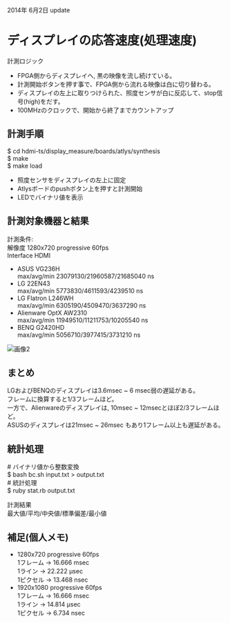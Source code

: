 2014年 6月2日 update

# ディスプレイの応答速度(処理速度) #

計測ロジック
- FPGA側からディスプレイへ, 黒の映像を流し続けている。  
- 計測開始ボタンを押す事で、FPGA側から流れる映像は白に切り替わる。 
- ディスプレイの左上に取りつけられた、照度センサが白に反応して、stop信号(high)をだす。 
- 100MHzのクロックで、開始から終了までカウントアップ  


## 計測手順

$ cd hdmi-ts/display_measure/boards/atlys/synthesis  
$ make  
$ make load  
  
- 照度センサをディスプレイの左上に固定
- Atlysボードのpushボタン上を押すと計測開始
- LEDでバイナリ値を表示

## 計測対象機器と結果 ##

計測条件:   
  解像度     1280x720 progressive 60fps   
  Interface  HDMI  

- ASUS VG236H  
    max/avg/min 23079130/21960587/21685040 ns
- LG   22EN43    
    max/avg/min 5773830/4611593/4239510 ns
- LG  Flatron L246WH   
    max/avg/min 6305190/4509470/3637290 ns
- Alienware  OptX AW2310   
    max/avg/min 11949510/11211753/10205540 ns
- BENQ G2420HD   
    max/avg/min 5056710/3977415/3731210 ns  

 ![画像2](http://web.sfc.wide.ad.jp/~aom/img/latency_dis.png)
 

## まとめ ##

LGおよびBENQのディスプレイは3.6msec ~ 6 msec弱の遅延がある。  
フレームに換算すると1/3フレームほど。  
一方で、Alienwareのディスプレイは, 10msec ~ 12msecとほぼ2/3フレームほど。  
ASUSのディスプレイは21msec ~ 26msec もあり1フレーム以上も遅延がある。


## 統計処理 ##

\# バイナリ値から整数変換  
$ bash bc.sh input.txt > output.txt  
\# 統計処理  
$ ruby stat.rb output.txt  

計測結果  
  最大値/平均/中央値/標準偏差/最小値 



## 補足(個人メモ) ##

- 1280x720 progressive 60fps   
  1フレーム -> 16.666 msec  
  1ライン   -> 22.222 μsec  
  1ピクセル -> 13.468 nsec 
- 1920x1080 progressive 60fps  
  1フレーム -> 16.666 msec  
  1ライン   -> 14.814 μsec  
  1ピクセル ->  6.734 nsec 


